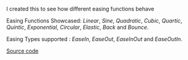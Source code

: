 I created this to see how different easing functions behave

Easing Functions Showcased: _Linear_, _Sine_, _Quadratic_, _Cubic_, _Quartic_, _Quintic_, _Exponential_, _Circular_, _Elastic_, _Back_ and _Bounce_.

Easing Types supported : _EaseIn_, _EaseOut_, _EaseInOut_ and _EaseOutIn_.

[Source code](https://github.com/AnkurSheel/EasingFunctionsDemo)

<?# ResponsiveYouTube x0vW7pHsvFQ Title="Easing Functions Video" /?>
